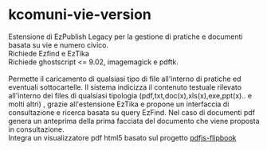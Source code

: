 # kcomuni-vie-version
Estensione di EzPublish Legacy per la gestione di pratiche e documenti basata su vie e numero civico.<br/>
Richiede Ezfind e EzTika<br/>
Richiede ghostscript <= 9.02, imagemagick e pdftk.<br/><br/>
Permette il caricamento di qualsiasi tipo di file all'interno di pratiche ed eventuali sottocartelle.
Il sistema indicizza il contenuto testuale rilevato all'interno dei files di qualsiasi tipologia (pdf,txt,doc(x),xls(x),exe,ppt(x).. e molti altri) , grazie all'estensione EzTika e propone un interfaccia di consultazione e ricerca basata su query EzFind.
Nel caso di documenti pdf genera un anteprima della prima facciata del documento che viene proposta in consultazione.<br/>
Integra un visualizzatore pdf html5 basato sul progetto <a href="https://github.com/iberan/pdfjs-flipbook" target="_blank">pdfjs-flipbook</a>

